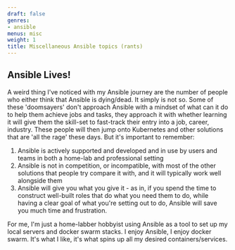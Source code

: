 ```yaml
---
draft: false
genres:
- ansible
menus: misc
weight: 1
title: Miscellaneous Ansible topics (rants)
---
```


## Ansible Lives!

A weird thing I've noticed with my Ansible journey are the number of people who either think that Ansible is dying/dead. It simply is not so. Some of these 'doomsayers' don't approach Ansible with a mindset of what can it do to help them achieve jobs and tasks, they approach it with whether learning it will give them the skill-set to fast-track their entry into a job, career, industry. These people will then jump onto Kubernetes and other solutions that are 'all the rage' these days. But it's important to remember:

1. Ansible is actively supported and developed and in use by users and teams in both a home-lab and professional setting
2. Ansible is not in competition, or incompatible, with most of the other solutions that people try compare it with, and it will typically work well alongside them
3. Ansible will give you what you give it - as in, if you spend the time to construct well-built roles that do what you need them to do, while having a clear goal of what you're setting out to do, Ansible will save you much time and frustration.

For me, I'm just a home-labber hobbyist using Ansible as a tool to set up my local servers and docker swarm stacks. I enjoy Ansible, I enjoy docker swarm. It's what I like, it's what spins up all my desired containers/services.

<script data-name="BMC-Widget" data-cfasync="false" src="https://cdnjs.buymeacoffee.com/1.0.0/widget.prod.min.js" data-id="lebowski89" data-description="Support me on Buy me a coffee!" data-message="Support Me" data-color="#5F7FFF" data-position="Right" data-x_margin="18" data-y_margin="18"></script>